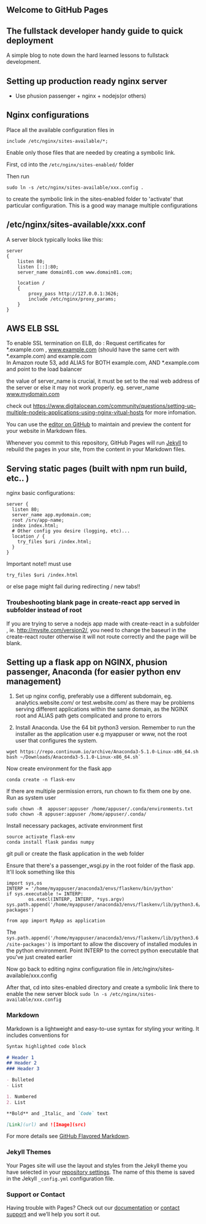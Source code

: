 ## Welcome to GitHub Pages

## The fullstack developer handy guide to quick deployment
A simple blog to note down the hard learned lessons to fullstack development.

## Setting up production ready nginx server
- Use phusion passenger + nginx + nodejs(or others)

## Nginx configurations

Place all the available configuration files in 
```
include /etc/nginx/sites-available/*;

``` 

Enable only those files that are needed by creating a symbolic link.

First, cd into the ```/etc/nginx/sites-enabled/``` folder

Then run
```
sudo ln -s /etc/nginx/sites-available/xxx.config .
```
to create the symbolic link in the sites-enabled folder to 'activate' that particular configuration. This is a good way manage multiple configurations 



## /etc/nginx/sites-available/xxx.conf
A server block typically looks like this:
```
server
{
    listen 80;
    listen [::]:80;
    server_name domain01.com www.domain01.com;

    location /
    {
        proxy_pass http://127.0.0.1:3626;
        include /etc/nginx/proxy_params;
    }
}

```

## AWS ELB SSL
To enable SSL termination on ELB, do :
Request certificates for *.example.com , www.example.com (should have the same cert with *.example.com) and example.com   
In Amazon route 53, add ALIAS for BOTH example.com, AND *.example.com and point to the load balancer

the value of server_name is crucial, it must be set to the real web address of the server or else it may not work properly.
eg. server_name www.mydomain.com

check out https://www.digitalocean.com/community/questions/setting-up-multiple-nodejs-applications-using-nginx-vitual-hosts for more infomation.


You can use the [editor on GitHub](https://github.com/kelvinAI/fullstack-blog/edit/master/index.md) to maintain and preview the content for your website in Markdown files.

Whenever you commit to this repository, GitHub Pages will run [Jekyll](https://jekyllrb.com/) to rebuild the pages in your site, from the content in your Markdown files.


## Serving static pages (built with npm run build, etc.. )
nginx basic configurations:
```
server {
  listen 80;
  server_name app.mydomain.com;
  root /srv/app-name;
  index index.html;
  # Other config you desire (logging, etc)...
  location / {
    try_files $uri /index.html;
  }
}

```
Important note!! must use 
```
try_files $uri /index.html
```
or else page might fail during redirecting / new tabs!!


### Troubeshooting blank page in create-react app served in subfolder instead of root 
If you are trying to serve a nodejs app made with create-react in a subfolder , ie. http://mysite.com/version2/, you need to change the baseurl in the create-react router otherwise it will not route correctly and the page will be blank.


## Setting up a flask app on NGINX, phusion passenger, Anaconda (for easier python env management)

1. Set up nginx config, preferably use a different subdomain, eg. analytics.website.com/ or test.website.com/ as there may be
problems serving different applications within the same domain, as the NGINX root and ALIAS path gets complicated and prone
to errors

2. Install Anaconda. Use the 64 bit python3 version. Remember to run the installer as the application user e.g myappuser or www, not the root user that configures the system.
```
wget https://repo.continuum.io/archive/Anaconda3-5.1.0-Linux-x86_64.sh
bash ~/Downloads/Anaconda3-5.1.0-Linux-x86_64.sh`
```
Now create environment for the flask app
```
conda create -n flask-env 
```
If there are multiple permission errors, run chown to fix them one by one. Run as system user
```
sudo chown -R  appuser:appuser /home/appuser/.conda/environments.txt
sudo chown -R appuser:appuser /home/appuser/.conda/

```

Install necessary packages, activate environment first
```
source activate flask-env
conda install flask pandas numpy

```

git pull or create the flask application in the web folder

Ensure that there's a passenger_wsgi.py in the root folder of the flask app. It'll look something like this

```
import sys,os
INTERP = '/home/myappuser/anaconda3/envs/flaskenv/bin/python'
if sys.executable != INTERP:
        os.execl(INTERP, INTERP, *sys.argv)
sys.path.append('/home/myappuser/anaconda3/envs/flaskenv/lib/python3.6/site-packages')

from app import MyApp as application

```

The `sys.path.append('/home/myappuser/anaconda3/envs/flaskenv/lib/python3.6/site-packages')` is important to allow the discovery of 
installed modules in the python environment.
Point INTERP to the  correct python executable that you've just created earlier

Now go back to editing nginx configuration file in /etc/nginx/sites-available/xxx.config

After that, cd into sites-enabled directory and create a symbolic link there to enable the new server block
`sudo ln -s /etc/nginx/sites-available/xxx.config`

### Markdown

Markdown is a lightweight and easy-to-use syntax for styling your writing. It includes conventions for

```markdown
Syntax highlighted code block

# Header 1
## Header 2
### Header 3

- Bulleted
- List

1. Numbered
2. List

**Bold** and _Italic_ and `Code` text

[Link](url) and ![Image](src)
```

For more details see [GitHub Flavored Markdown](https://guides.github.com/features/mastering-markdown/).

### Jekyll Themes

Your Pages site will use the layout and styles from the Jekyll theme you have selected in your [repository settings](https://github.com/kelvinAI/fullstack-blog/settings). The name of this theme is saved in the Jekyll `_config.yml` configuration file.

### Support or Contact

Having trouble with Pages? Check out our [documentation](https://help.github.com/categories/github-pages-basics/) or [contact support](https://github.com/contact) and we’ll help you sort it out.
